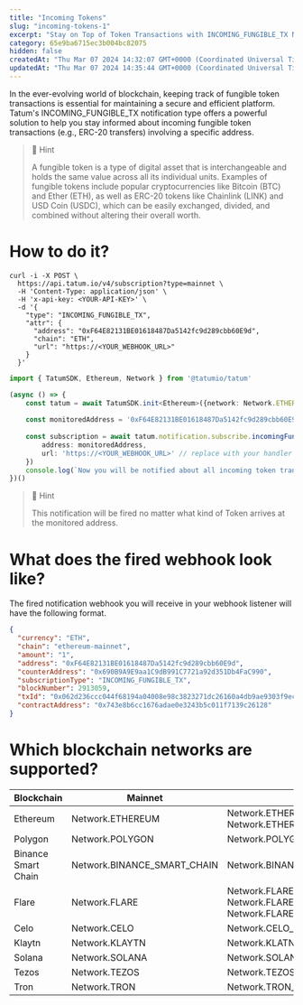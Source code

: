 ```yaml
---
title: "Incoming Tokens"
slug: "incoming-tokens-1"
excerpt: "Stay on Top of Token Transactions with INCOMING_FUNGIBLE_TX Notifications"
category: 65e9ba6715ec3b004bc82075
hidden: false
createdAt: "Thu Mar 07 2024 14:32:07 GMT+0000 (Coordinated Universal Time)"
updatedAt: "Thu Mar 07 2024 14:35:44 GMT+0000 (Coordinated Universal Time)"
---
```

In the ever-evolving world of blockchain, keeping track of fungible token transactions is essential for maintaining a secure and efficient platform. Tatum's INCOMING_FUNGIBLE_TX notification type offers a powerful solution to help you stay informed about incoming fungible token transactions (e.g., ERC-20 transfers) involving a specific address.

> 📘 Hint
> 
> A fungible token is a type of digital asset that is interchangeable and holds the same value across all its individual units. Examples of fungible tokens include popular cryptocurrencies like Bitcoin (BTC) and Ether (ETH), as well as ERC-20 tokens like Chainlink (LINK) and USD Coin (USDC), which can be easily exchanged, divided, and combined without altering their overall worth.

# How to do it?

```curl
curl -i -X POST \
  https://api.tatum.io/v4/subscription?type=mainnet \
  -H 'Content-Type: application/json' \
  -H 'x-api-key: <YOUR-API-KEY>' \
  -d '{
    "type": "INCOMING_FUNGIBLE_TX",
    "attr": {
      "address": "0xF64E82131BE01618487Da5142fc9d289cbb60E9d",
      "chain": "ETH",
      "url": "https://<YOUR_WEBHOOK_URL>"
    }
  }'
```
```typescript
import { TatumSDK, Ethereum, Network } from '@tatumio/tatum'

(async () => {
    const tatum = await TatumSDK.init<Ethereum>({network: Network.ETHEREUM})
    
    const monitoredAddress = '0xF64E82131BE01618487Da5142fc9d289cbb60E9d'
    
    const subscription = await tatum.notification.subscribe.incomingFungibleTx({
        address: monitoredAddress,
        url: 'https://<YOUR_WEBHOOK_URL>' // replace with your handler URL
    })
    console.log(`Now you will be notified about all incoming token transactions on ${monitoredAddress}`)
})()
```

> 📘 Hint
> 
> This notification will be fired no matter what kind of Token arrives at the monitored address.

# What does the fired webhook look like?

The fired notification webhook you will receive in your webhook listener will have the following format.

```json
{
  "currency": "ETH",
  "chain": "ethereum-mainnet",
  "amount": "1",
  "address": "0xF64E82131BE01618487Da5142fc9d289cbb60E9d",
  "counterAddress": "0x690B9A9E9aa1C9dB991C7721a92d351Db4FaC990",
  "subscriptionType": "INCOMING_FUNGIBLE_TX",
  "blockNumber": 2913059,
  "txId": "0x062d236ccc044f68194a04008e98c3823271dc26160a4db9ae9303f9ecfc7bf6",
  "contractAddress": "0x743e8b6cc1676adae0e3243b5c011f7139c26128"
}
```

# Which blockchain networks are supported?

| Blockchain          | Mainnet                     | Testnet                                                              |
| ------------------- | --------------------------- | -------------------------------------------------------------------- |
| Ethereum            | Network.ETHEREUM            | Network.ETHEREUM_SEPOLIA, Network.ETHEREUM_HOLESKY                   |
| Polygon             | Network.POLYGON             | Network.POLYGON_MUMBAI                                               |
| Binance Smart Chain | Network.BINANCE_SMART_CHAIN | Network.BINANCE_SMART_CHAIN_TESTNET                                  |
| Flare               | Network.FLARE               | Network.FLARE_COSTON, Network.FLARE_COSTON_2, Network.FLARE_SONGBIRD |
| Celo                | Network.CELO                | Network.CELO_ALFAJORES                                               |
| Klaytn              | Network.KLAYTN              | Network.KLATN_BAOBAB                                                 |
| Solana              | Network.SOLANA              | Network.SOLANA_DEVNET                                                |
| Tezos               | Network.TEZOS               | Network.TEZOS_TESTNET                                                |
| Tron                | Network.TRON                | Network.TRON_SHASTA                                                  |
